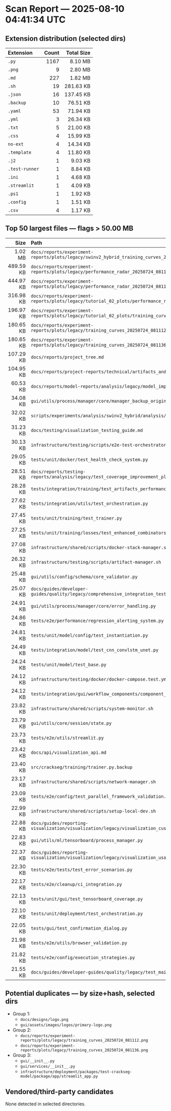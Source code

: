 <!-- markdownlint-disable-file -->
# Scan Report — 2025-08-10 04:41:34 UTC

## Extension distribution (selected dirs)

Extension | Count | Total Size
:-- | --: | --:
`.py` | 1167 | 8.10 MB
`.png` | 9 | 2.80 MB
`.md` | 227 | 1.82 MB
`.sh` | 19 | 281.63 KB
`.json` | 16 | 137.45 KB
`.backup` | 10 | 76.51 KB
`.yaml` | 53 | 71.94 KB
`.yml` | 3 | 26.34 KB
`.txt` | 5 | 21.00 KB
`.css` | 4 | 15.99 KB
`no-ext` | 4 | 14.34 KB
`.template` | 4 | 11.80 KB
`.j2` | 1 | 9.03 KB
`.test-runner` | 1 | 8.84 KB
`.ini` | 1 | 4.68 KB
`.streamlit` | 1 | 4.09 KB
`.ps1` | 1 | 1.92 KB
`.config` | 1 | 1.51 KB
`.csv` | 4 | 1.17 KB

## Top 50 largest files — flags > 50.00 MB

<!-- markdownlint-disable MD013 -->
Size | Path | Flag
--: | :-- | :--
1.02 MB | `docs/reports/experiment-reports/plots/legacy/swinv2_hybrid_training_curves_20250724_081510.png` | 
489.59 KB | `docs/reports/experiment-reports/plots/legacy/performance_radar_20250724_081136.png` | 
444.97 KB | `docs/reports/experiment-reports/plots/legacy/performance_radar_20250724_081112.png` | 
316.98 KB | `docs/reports/experiment-reports/plots/legacy/tutorial_02_plots/performance_radar.png` | 
196.97 KB | `docs/reports/experiment-reports/plots/legacy/tutorial_02_plots/training_curves.png` | 
180.65 KB | `docs/reports/experiment-reports/plots/legacy/training_curves_20250724_081112.png` | 
180.65 KB | `docs/reports/experiment-reports/plots/legacy/training_curves_20250724_081136.png` | 
107.29 KB | `docs/reports/project_tree.md` | 
104.95 KB | `docs/reports/project-reports/technical/artifacts_and_binaries_audit.md` | 
60.53 KB | `docs/reports/model-reports/analysis/legacy/model_imports_catalog.json` | 
34.08 KB | `gui/utils/process/manager/core/manager_backup_original.py` | 
32.02 KB | `scripts/experiments/analysis/swinv2_hybrid/analysis/analyze_experiment.py` | 
31.23 KB | `docs/testing/visualization_testing_guide.md` | 
30.13 KB | `infrastructure/testing/scripts/e2e-test-orchestrator.sh` | 
29.05 KB | `tests/unit/docker/test_health_check_system.py` | 
28.51 KB | `docs/reports/testing-reports/analysis/legacy/test_coverage_improvement_plan.md` | 
28.28 KB | `tests/integration/training/test_artifacts_performance_regression.py` | 
27.62 KB | `tests/integration/utils/test_orchestration.py` | 
27.45 KB | `tests/unit/training/test_trainer.py` | 
27.25 KB | `tests/unit/training/losses/test_enhanced_combinators.py` | 
27.08 KB | `infrastructure/shared/scripts/docker-stack-manager.sh` | 
26.32 KB | `infrastructure/testing/scripts/artifact-manager.sh` | 
25.48 KB | `gui/utils/config/schema/core_validator.py` | 
25.07 KB | `docs/guides/developer-guides/quality/legacy/comprehensive_integration_test_reporting_guide.md` | 
24.91 KB | `gui/utils/process/manager/core/error_handling.py` | 
24.86 KB | `tests/e2e/performance/regression_alerting_system.py` | 
24.81 KB | `tests/unit/model/config/test_instantiation.py` | 
24.49 KB | `tests/integration/model/test_cnn_convlstm_unet.py` | 
24.24 KB | `tests/unit/model/test_base.py` | 
24.12 KB | `infrastructure/testing/docker/docker-compose.test.yml` | 
24.12 KB | `tests/integration/gui/workflow_components/component_interaction_workflow.py` | 
23.82 KB | `infrastructure/shared/scripts/system-monitor.sh` | 
23.79 KB | `gui/utils/core/session/state.py` | 
23.73 KB | `tests/e2e/utils/streamlit.py` | 
23.42 KB | `docs/api/visualization_api.md` | 
23.40 KB | `src/crackseg/training/trainer.py.backup` | 
23.17 KB | `infrastructure/shared/scripts/network-manager.sh` | 
23.09 KB | `tests/e2e/config/test_parallel_framework_validation.py` | 
22.99 KB | `infrastructure/shared/scripts/setup-local-dev.sh` | 
22.88 KB | `docs/guides/reporting-visualization/visualization/legacy/visualization_customization_guide.md` | 
22.83 KB | `gui/utils/ml/tensorboard/process_manager.py` | 
22.37 KB | `docs/guides/reporting-visualization/visualization/legacy/visualization_usage_examples.md` | 
22.30 KB | `tests/e2e/tests/test_error_scenarios.py` | 
22.17 KB | `tests/e2e/cleanup/ci_integration.py` | 
22.13 KB | `tests/unit/gui/test_tensorboard_coverage.py` | 
22.10 KB | `tests/unit/deployment/test_orchestration.py` | 
22.05 KB | `tests/gui/test_confirmation_dialog.py` | 
21.98 KB | `tests/e2e/utils/browser_validation.py` | 
21.82 KB | `tests/e2e/config/execution_strategies.py` | 
21.55 KB | `docs/guides/developer-guides/quality/legacy/test_maintenance_procedures.md` | 

<!-- markdownlint-enable MD013 -->
## Potential duplicates — by size+hash, selected dirs

<!-- markdownlint-disable MD013 -->
- Group 1:
  - `docs/designs/logo.png`
  - `gui/assets/images/logos/primary-logo.png`
- Group 2:
  - `docs/reports/experiment-reports/plots/legacy/training_curves_20250724_081112.png`
  - `docs/reports/experiment-reports/plots/legacy/training_curves_20250724_081136.png`
- Group 3:
  - `gui/__init__.py`
  - `gui/services/__init__.py`
  - `infrastructure/deployment/packages/test-crackseg-model/package/app/streamlit_app.py`

<!-- markdownlint-enable MD013 -->
## Vendored/third-party candidates

None detected in selected directories.
